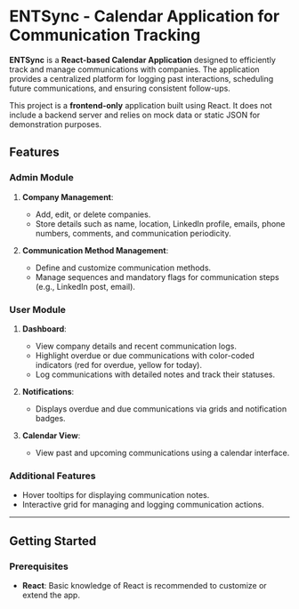 # ENTSync - Calendar Application for Communication Tracking

**ENTSync** is a **React-based Calendar Application** designed to efficiently track and manage communications with companies. The application provides a centralized platform for logging past interactions, scheduling future communications, and ensuring consistent follow-ups.

This project is a **frontend-only** application built using React. It does not include a backend server and relies on mock data or static JSON for demonstration purposes.

## Features

### Admin Module
1. **Company Management**:
   - Add, edit, or delete companies.
   - Store details such as name, location, LinkedIn profile, emails, phone numbers, comments, and communication periodicity.

2. **Communication Method Management**:
   - Define and customize communication methods.
   - Manage sequences and mandatory flags for communication steps (e.g., LinkedIn post, email).

### User Module
1. **Dashboard**:
   - View company details and recent communication logs.
   - Highlight overdue or due communications with color-coded indicators (red for overdue, yellow for today).
   - Log communications with detailed notes and track their statuses.

2. **Notifications**:
   - Displays overdue and due communications via grids and notification badges.

3. **Calendar View**:
   - View past and upcoming communications using a calendar interface.

### Additional Features
- Hover tooltips for displaying communication notes.
- Interactive grid for managing and logging communication actions.

---

## Getting Started

### Prerequisites

- **React**: Basic knowledge of React is recommended to customize or extend the app.

